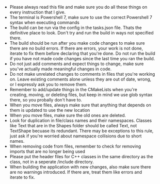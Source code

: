 

* Please always read this file and make sure you do all these things on every instruction that I give.
* The terminal is Powershell 7, make sure to use the correct Powershell 7 syntax when executing commands
* The build can be run via the config in the tasks.json file. Thats the definitive place to look. Don't try and run the build in ways not specified there.
* The build should be run after you make code changes to make sure there are no build errors. If there are errors, your work is not done, iterate to fix them before declaring that you're done. Do not run the build if you have not made code changes since the last time you ran the build.
* Do not just add comments and expect things to change, make sure you've actually made meaningful changes in code.
* Do not make unrelated changes to comments in files that you're working on. Leave existing comments alone unless they are out of date, wrong, or I expressly ask you to remove them.
* Remember to add/update things in the CMakeLists when you're creating, moving, or deleting files, but keep in mind we use glob syntax there, so you probally don't have to.
* When you move files, always make sure that anything that depends on them is updated to use the new location
* When you move files, make sure the old ones are deleted.
* Look for duplication in file/class names and their namespaces. Classes like Text that are in the Shapes folder should be called Text, not TextShape becuase its redundant. There may be exceptions to this rule, just ask if you're worried about namespace collisions due to short names.
* When removing code from files, remember to check for removing imports that are no longer being used
* Please put the header files for C++ classes in the same directory as the class, not in a seperate /include directory.
* When building the application with new changes, also make sure there are no warnings introduced. If there are, treat them like errors and iterate to fix.